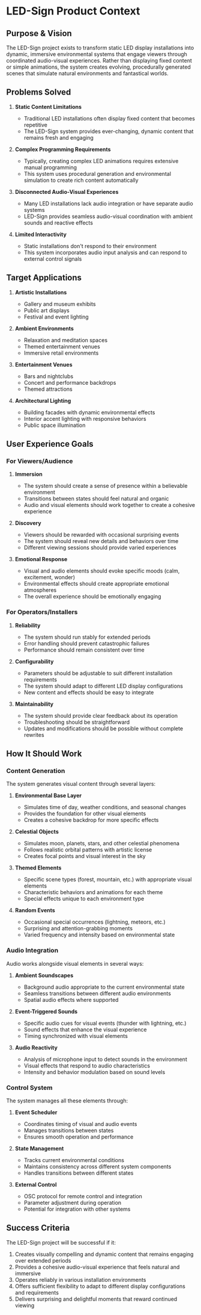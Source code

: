 # LED-Sign Product Context

## Purpose & Vision

The LED-Sign project exists to transform static LED display installations into dynamic, immersive environmental systems that engage viewers through coordinated audio-visual experiences. Rather than displaying fixed content or simple animations, the system creates evolving, procedurally generated scenes that simulate natural environments and fantastical worlds.

## Problems Solved

1. **Static Content Limitations**
   - Traditional LED installations often display fixed content that becomes repetitive
   - The LED-Sign system provides ever-changing, dynamic content that remains fresh and engaging

2. **Complex Programming Requirements**
   - Typically, creating complex LED animations requires extensive manual programming
   - This system uses procedural generation and environmental simulation to create rich content automatically

3. **Disconnected Audio-Visual Experiences**
   - Many LED installations lack audio integration or have separate audio systems
   - LED-Sign provides seamless audio-visual coordination with ambient sounds and reactive effects

4. **Limited Interactivity**
   - Static installations don't respond to their environment
   - This system incorporates audio input analysis and can respond to external control signals

## Target Applications

1. **Artistic Installations**
   - Gallery and museum exhibits
   - Public art displays
   - Festival and event lighting

2. **Ambient Environments**
   - Relaxation and meditation spaces
   - Themed entertainment venues
   - Immersive retail environments

3. **Entertainment Venues**
   - Bars and nightclubs
   - Concert and performance backdrops
   - Themed attractions

4. **Architectural Lighting**
   - Building facades with dynamic environmental effects
   - Interior accent lighting with responsive behaviors
   - Public space illumination

## User Experience Goals

### For Viewers/Audience

1. **Immersion**
   - The system should create a sense of presence within a believable environment
   - Transitions between states should feel natural and organic
   - Audio and visual elements should work together to create a cohesive experience

2. **Discovery**
   - Viewers should be rewarded with occasional surprising events
   - The system should reveal new details and behaviors over time
   - Different viewing sessions should provide varied experiences

3. **Emotional Response**
   - Visual and audio elements should evoke specific moods (calm, excitement, wonder)
   - Environmental effects should create appropriate emotional atmospheres
   - The overall experience should be emotionally engaging

### For Operators/Installers

1. **Reliability**
   - The system should run stably for extended periods
   - Error handling should prevent catastrophic failures
   - Performance should remain consistent over time

2. **Configurability**
   - Parameters should be adjustable to suit different installation requirements
   - The system should adapt to different LED display configurations
   - New content and effects should be easy to integrate

3. **Maintainability**
   - The system should provide clear feedback about its operation
   - Troubleshooting should be straightforward
   - Updates and modifications should be possible without complete rewrites

## How It Should Work

### Content Generation

The system generates visual content through several layers:

1. **Environmental Base Layer**
   - Simulates time of day, weather conditions, and seasonal changes
   - Provides the foundation for other visual elements
   - Creates a cohesive backdrop for more specific effects

2. **Celestial Objects**
   - Simulates moon, planets, stars, and other celestial phenomena
   - Follows realistic orbital patterns with artistic license
   - Creates focal points and visual interest in the sky

3. **Themed Elements**
   - Specific scene types (forest, mountain, etc.) with appropriate visual elements
   - Characteristic behaviors and animations for each theme
   - Special effects unique to each environment type

4. **Random Events**
   - Occasional special occurrences (lightning, meteors, etc.)
   - Surprising and attention-grabbing moments
   - Varied frequency and intensity based on environmental state

### Audio Integration

Audio works alongside visual elements in several ways:

1. **Ambient Soundscapes**
   - Background audio appropriate to the current environmental state
   - Seamless transitions between different audio environments
   - Spatial audio effects where supported

2. **Event-Triggered Sounds**
   - Specific audio cues for visual events (thunder with lightning, etc.)
   - Sound effects that enhance the visual experience
   - Timing synchronized with visual elements

3. **Audio Reactivity**
   - Analysis of microphone input to detect sounds in the environment
   - Visual effects that respond to audio characteristics
   - Intensity and behavior modulation based on sound levels

### Control System

The system manages all these elements through:

1. **Event Scheduler**
   - Coordinates timing of visual and audio events
   - Manages transitions between states
   - Ensures smooth operation and performance

2. **State Management**
   - Tracks current environmental conditions
   - Maintains consistency across different system components
   - Handles transitions between different states

3. **External Control**
   - OSC protocol for remote control and integration
   - Parameter adjustment during operation
   - Potential for integration with other systems

## Success Criteria

The LED-Sign project will be successful if it:

1. Creates visually compelling and dynamic content that remains engaging over extended periods
2. Provides a cohesive audio-visual experience that feels natural and immersive
3. Operates reliably in various installation environments
4. Offers sufficient flexibility to adapt to different display configurations and requirements
5. Delivers surprising and delightful moments that reward continued viewing
